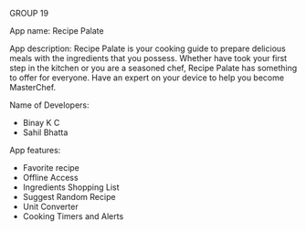 GROUP 19

App name: 
Recipe Palate

App description:
Recipe Palate is your cooking guide to prepare delicious meals with the ingredients that you possess.
Whether have took your first step in the kitchen or you are a seasoned chef, Recipe Palate has something to offer for everyone.
Have an expert on your device to help you become MasterChef.


Name of Developers:
- Binay K C
- Sahil Bhatta

App features:
- Favorite recipe
- Offline Access
- Ingredients Shopping List
- Suggest Random Recipe
- Unit Converter
- Cooking Timers and Alerts
